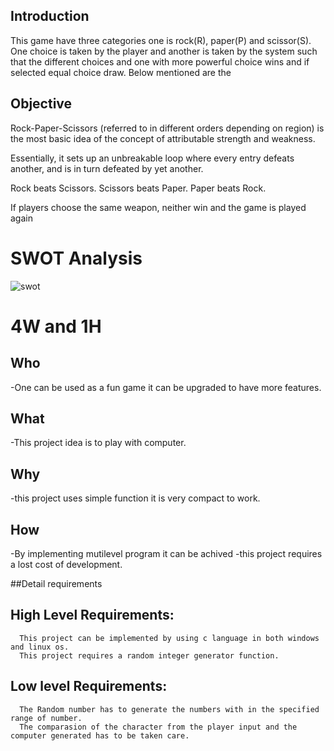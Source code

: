 ## Introduction

This game have three categories one is rock(R), paper(P) and scissor(S). One choice is taken by the player and another is taken by the system such that the different choices and one with more powerful choice wins and if selected equal choice draw. Below mentioned are the 

## Objective 
Rock-Paper-Scissors (referred to in different orders depending on region) is the most basic idea of the concept of attributable strength and weakness.

Essentially, it sets up an unbreakable loop where every entry defeats another, and is in turn defeated by yet another.

Rock beats Scissors.
Scissors beats Paper.
Paper beats Rock.

If players choose the same weapon, neither win and the game is played again

# SWOT Analysis
![swot](https://user-images.githubusercontent.com/85788583/132537528-03422646-a512-4804-9471-68d5ccb5d3db.jpg)

# 4W and 1H

## Who
-One can be used as a fun game it can be upgraded to have more features.

## What
-This project idea is to play with computer.
 
 ## Why
 -this project uses simple function it is very compact to work.
 
 ## How
 -By implementing mutilevel program it can be achived
 -this project requires a lost cost of development.
 
 ##Detail requirements
   
   ## High Level Requirements:
      This project can be implemented by using c language in both windows and linux os.   
      This project requires a random integer generator function.                           
   ## Low level Requirements:
      The Random number has to generate the numbers with in the specified range of number.
      The comparasion of the character from the player input and the computer generated has to be taken care.
